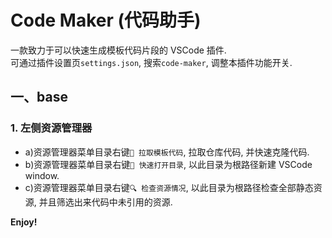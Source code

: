 # Code Maker (代码助手)

一款致力于可以快速生成模板代码片段的 VSCode 插件.  
可通过插件设置页`settings.json`, 搜索`code-maker`, 调整本插件功能开关.

## 一、base

### 1. 左侧资源管理器

- a)资源管理器菜单目录右键`🎉 拉取模板代码`, 拉取仓库代码, 并快速克隆代码.
- b)资源管理器菜单目录右键`🎯 快速打开目录`, 以此目录为根路径新建 VSCode window.
- c)资源管理器菜单目录右键`🔍️ 检查资源情况`, 以此目录为根路径检查全部静态资源, 并且筛选出来代码中未引用的资源.

**Enjoy!**
